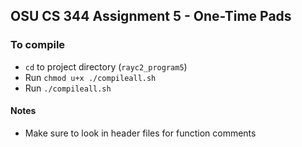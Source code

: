## OSU CS 344 Assignment 5 - One-Time Pads

### To compile

- `cd` to project directory (`rayc2_program5`)
- Run `chmod u+x ./compileall.sh`
- Run `./compileall.sh`

#### Notes

- Make sure to look in header files for function comments
